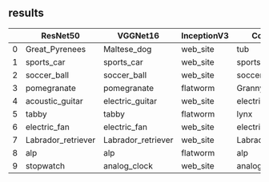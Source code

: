 ## results

|    | ResNet50           | VGGNet16           | InceptionV3   | ConvNeXt           | EfficientNet     |   ResNet50_prob |   VGGNet16_prob |   InceptionV3_prob |   ConvNeXt_prob |   EfficientNet_prob | label    |
|----|--------------------|--------------------|---------------|--------------------|------------------|-----------------|-----------------|--------------------|-----------------|---------------------|----------|
|  0 | Great_Pyrenees     | Maltese_dog        | web_site      | tub                | mask             |        0.249248 |       0.0936128 |           0.999959 |        0.331172 |           0.0979043 | baby     |
|  1 | sports_car         | sports_car         | web_site      | sports_car         | grille           |        0.213542 |       0.499425  |           1        |        0.671603 |           0.166676  | car      |
|  2 | soccer_ball        | soccer_ball        | web_site      | soccer_ball        | soccer_ball      |        0.841772 |       0.870668  |           1        |        0.945497 |           0.86134   | football |
|  3 | pomegranate        | pomegranate        | flatworm      | Granny_Smith       | wooden_spoon     |        0.655223 |       0.913065  |           1        |        0.568936 |           0.0838462 | apple    |
|  4 | acoustic_guitar    | electric_guitar    | web_site      | electric_guitar    | microphone       |        0.73337  |       0.95669   |           1        |        0.894345 |           0.09645   | guitar   |
|  5 | tabby              | tabby              | flatworm      | lynx               | tabby            |        0.684788 |       0.43925   |           0.999997 |        0.387555 |           0.298807  | cat      |
|  6 | electric_fan       | electric_fan       | web_site      | electric_fan       | electric_fan     |        0.99791  |       0.998452  |           1        |        0.949404 |           0.885767  | fan      |
|  7 | Labrador_retriever | Labrador_retriever | web_site      | Labrador_retriever | golden_retriever |        0.242197 |       0.294892  |           0.999908 |        0.401643 |           0.666864  | dog      |
|  8 | alp                | alp                | flatworm      | alp                | alp              |        0.774512 |       0.803675  |           1        |        0.742693 |           0.682475  | mountain |
|  9 | stopwatch          | analog_clock       | web_site      | analog_clock       | strainer         |        0.561455 |       0.552459  |           1        |        0.928616 |           0.326287  | clock    |

